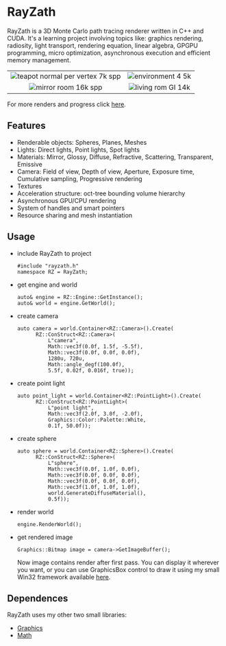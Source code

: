 # RayZath
RayZath is a 3D Monte Carlo path tracing renderer written in C++ and CUDA. It's a learning project involving topics like: graphics rendering, radiosity, light transport, rendering equation, linear algebra, GPGPU programming, micro optimization, asynchronous execution and efficient memory management.

|  |  |
| :----: | :----: |
| ![teapot normal per vertex 7k spp](https://user-images.githubusercontent.com/38960244/118351955-13953c00-b55f-11eb-94f4-6a9153c22eed.jpg) | ![environment 4 5k](https://user-images.githubusercontent.com/38960244/118352041-8a323980-b55f-11eb-81c9-41e2869a40a2.jpg) |
| ![mirror room 16k spp](https://user-images.githubusercontent.com/38960244/118352323-214bc100-b561-11eb-9fec-6948cf50644d.jpg) | ![living rom GI 14k](https://user-images.githubusercontent.com/38960244/118352120-02006400-b560-11eb-8919-dbf7df42c963.jpg) |

For more renders and progress click [here](GalleryOfProgress).

## Features
- Renderable objects: Spheres, Planes, Meshes
- Lights: Direct lights, Point lights, Spot lights
- Materials: Mirror, Glossy, Diffuse, Refractive, Scattering, Transparent, Emissive
- Camera: Field of view, Depth of view, Aperture, Exposure time, Cumulative sampling, Progressive rendering
- Textures
- Acceleration structure: oct-tree bounding volume hierarchy
- Asynchronous GPU/CPU rendering
- System of handles and smart pointers
- Resource sharing and mesh instantiation

## Usage
- include RayZath to project
  ```
  #include "rayzath.h"
  namespace RZ = RayZath;
  ```
- get engine and world
  ```
  auto& engine = RZ::Engine::GetInstance();
  auto& world = engine.GetWorld();
  ```
- create camera
  ```
  auto camera = world.Container<RZ::Camera>().Create(
		RZ::ConStruct<RZ::Camera>(
			L"camera",
			Math::vec3f(0.0f, 1.5f, -5.5f),
			Math::vec3f(0.0f, 0.0f, 0.0f),
			1280u, 720u,
			Math::angle_degf(100.0f),
			5.5f, 0.02f, 0.016f, true));
  ```
- create point light
  ```
  auto point_light = world.Container<RZ::PointLight>().Create(
		RZ::ConStruct<RZ::PointLight>(
			L"point light",
			Math::vec3f(2.0f, 3.0f, -2.0f),
			Graphics::Color::Palette::White,
			0.1f, 50.0f));
  ```
- create sphere
  ```
  auto sphere = world.Container<RZ::Sphere>().Create(
		RZ::ConStruct<RZ::Sphere>(
			L"sphere",
			Math::vec3f(0.0f, 1.0f, 0.0f),
			Math::vec3f(0.0f, 0.0f, 0.0f),
			Math::vec3f(0.0f, 0.0f, 0.0f),
			Math::vec3f(1.0f, 1.0f, 1.0f),
			world.GenerateDiffuseMaterial(),
			0.5f));
  ```
- render world
  ```
  engine.RenderWorld();
  ```
- get rendered image
  ```
  Graphics::Bitmap image = camera->GetImageBuffer();
  ```
  Now image contains render after first pass. You can display it wherever you want, or you can use GraphicsBox control to draw it using my small Win32 framework available [here](https://github.com/Greketrotny/WinApiFramework).
  
  
## Dependences
RayZath uses my other two small libraries: 
- [Graphics](https://github.com/Greketrotny/Graphics)
- [Math](https://github.com/Greketrotny/Math)
